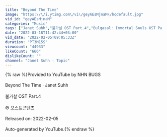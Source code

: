 ```yaml
---
title: "Beyond The Time"
image: "https:\/\/i.ytimg.com\/vi\/geyAEsMjnaM\/hqdefault.jpg"
vid_id: "geyAEsMjnaM"
categories: "Music"
tags: ["Janet Suhh","불가살 OST Part.4","Bulgasal: Immortal Souls OST Part.4"]
date: "2022-03-18T11:42:44+03:00"
vid_date: "2022-02-05T09:05:33Z"
duration: "PT3M15S"
viewcount: "44933"
likeCount: "666"
dislikeCount: ""
channel: "Janet Suhh - Topic"
---
```

{% raw %}Provided to YouTube by NHN BUGS<br /><br />Beyond The Time · Janet Suhh<br /><br />불가살 OST Part.4<br /><br />℗ 모스트콘텐츠<br /><br />Released on: 2022-02-05<br /><br />Auto-generated by YouTube.{% endraw %}
